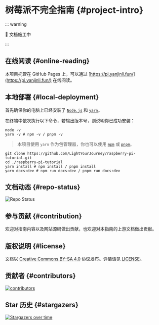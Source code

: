 # 树莓派不完全指南 {#project-intro}

::: warning

🚧 文档施工中

:::

## 在线阅读 {#online-reading}

本项目托管在 GitHub Pages 上，可以通过 [https://pi.yanjinli.fun/](https://pi.yanjinli.fun/) 在线阅读。

## 本地部署 {#local-deployment}

首先确保你的电脑上已经安装了 [`Node.js`](https://nodejs.org/zh-cn) 和 [`yarn`](https://yarnpkg.com/)。

在终端中依次执行以下命令，若输出版本号，则说明你已成功安装：

```shell
node -v
yarn -v # npm -v / pnpm -v
```

> 本项目使用 `yarn` 作为包管理器，你也可以使用 [`npm`](https://www.npmjs.com/) 或 [`pnpm`](https://pnpm.io/)。

```shell
git clone https://github.com/LightYourJourney/raspberry-pi-tutorial.git
cd ./raspberry-pi-tutorial
yarn install # npm install / pnpm install
yarn docs:dev # npm run docs:dev / pnpm run docs:dev
```

## 文档动态 {#repo-status}

![Repo Status](https://repobeats.axiom.co/api/embed/249f1051699537518d580cf67ef0f81d4519e9a2.svg)

## 参与贡献 {#contribution}

欢迎对指南内容以及网站源码做出贡献，也欢迎对本指南的上游文档做出贡献。

## 版权说明 {#license}

文档以 [Creative Commons BY-SA 4.0](https://creativecommons.org/licenses/by-sa/4.0/) 协议发布。详情请见 [LICENSE](https://github.com/LightYourJourney/raspberry-pi-tutorial/blob/main/LICENSE)。

## 贡献者 {#contributors}

<a href="https://github.com/LightYourJourney/raspberry-pi-tutorial/graphs/contributors">
  <img src="https://contrib.rocks/image?repo=LightYourJourney/raspberry-pi-tutorial" alt="contributors"/>
</a>

## Star 历史 {#stargazers}

[![Stargazers over time](https://starchart.cc/LightYourJourney/raspberry-pi-tutorial.svg?variant=adaptive)](https://starchart.cc/LightYourJourney/raspberry-pi-tutorial)
